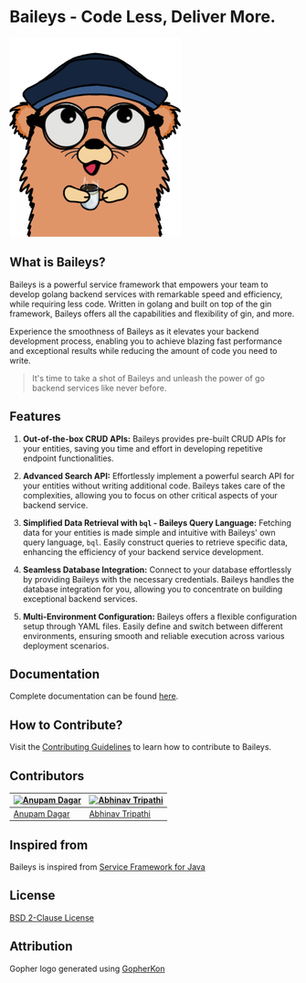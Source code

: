# Baileys - Code Less, Deliver More.

<img src="./docs/logo.png" width="300">

## What is Baileys?
Baileys is a powerful service framework that empowers your team to develop golang backend services with remarkable speed and efficiency, while requiring less code. Written in golang and built on top of the gin framework, Baileys offers all the capabilities and flexibility of gin, and more.

Experience the smoothness of Baileys as it elevates your backend development process, enabling you to achieve blazing fast performance and exceptional results while reducing the amount of code you need to write.
> It's time to take a shot of Baileys and unleash the power of go backend services like never before.

## Features
1. **Out-of-the-box CRUD APIs:** Baileys provides pre-built CRUD APIs for your entities, saving you time and effort in developing repetitive endpoint functionalities.

2. **Advanced Search API:** Effortlessly implement a powerful search API for your entities without writing additional code. Baileys takes care of the complexities, allowing you to focus on other critical aspects of your backend service.

3. **Simplified Data Retrieval with `bql` - **Baileys Query Language**:** Fetching data for your entities is made simple and intuitive with Baileys' own query language, `bql`. Easily construct queries to retrieve specific data, enhancing the efficiency of your backend service development.

4. **Seamless Database Integration:** Connect to your database effortlessly by providing Baileys with the necessary credentials. Baileys handles the database integration for you, allowing you to concentrate on building exceptional backend services.

5. **Multi-Environment Configuration:** Baileys offers a flexible configuration setup through YAML files. Easily define and switch between different environments, ensuring smooth and reliable execution across various deployment scenarios.

## Documentation
Complete documentation can be found [here](https://gobaileys.app).

## How to Contribute?
Visit the [Contributing Guidelines](https://github.com/Anupam-dagar/baileys/blob/main/CONTRIBUTING.md) to learn how to contribute to Baileys.

## Contributors
| [![Anupam Dagar](https://images.weserv.nl/?url=avatars.githubusercontent.com/u/21174572?v=4&h=100&w=100&fit=cover&mask=circle "Anupam Dagar")](https://github.com/Anupam-dagar) | [![Abhinav Tripathi](https://images.weserv.nl/?url=avatars.githubusercontent.com/u/10612720?v=4&h=100&w=100&fit=cover&mask=circle "Abhinav Tripathi")](https://github.com/ironman19933) |
|---------------------------------------------------------------------------------------------------------------------------------------------------------------------------------|-----------------------------------------------------------------------------------------------------------------------------------------------------------------------------------------|
| [Anupam Dagar](https://github.com/Anupam-dagar)                                                                                                                                 | [Abhinav Tripathi](https://github.com/ironman19933)                                                                                                                                     |

## Inspired from
Baileys is inspired from [Service Framework for Java](https://github.com/dongiveajack/service-framework)

## License
[BSD 2-Clause License](LICENSE)

## Attribution
Gopher logo generated using [GopherKon](https://www.quasilyte.dev/gopherkon/)